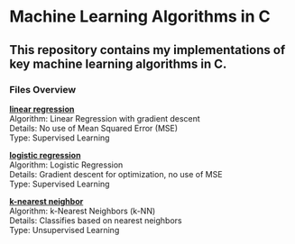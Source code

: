 # Machine Learning Algorithms in C
## This repository contains my implementations of key machine learning algorithms in C.

### Files Overview
[**linear regression**](linear-regression.c)  
Algorithm: Linear Regression with gradient descent  
Details: No use of Mean Squared Error (MSE)  
Type: Supervised Learning  
  
[**logistic regression**](logistic-regression.c)  
Algorithm: Logistic Regression  
Details: Gradient descent for optimization, no use of MSE  
Type: Supervised Learning  
  
[**k-nearest neighbor**](knearestneighb.c)  
Algorithm: k-Nearest Neighbors (k-NN)  
Details: Classifies based on nearest neighbors  
Type: Unsupervised Learning  
